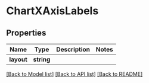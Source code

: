 # ChartXAxisLabels

## Properties
Name | Type | Description | Notes
------------ | ------------- | ------------- | -------------
**layout** | **string** |  | 

[[Back to Model list]](../README.md#documentation-for-models) [[Back to API list]](../README.md#documentation-for-api-endpoints) [[Back to README]](../README.md)


